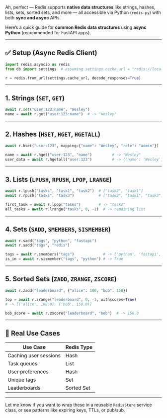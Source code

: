 Ah, perfect — Redis supports **native data structures** like strings, hashes, lists, sets, sorted sets, and more — all accessible via Python (`redis-py`) with both **sync and async** APIs.

Here’s a quick guide for **common Redis data structures** using **async Python** (recommended for FastAPI apps).

---

## ✅ Setup (Async Redis Client)

```python
import redis.asyncio as redis
from db import settings  # assuming settings.cache_url = "redis://localhost:6379"

r = redis.from_url(settings.cache_url, decode_responses=True)
```

---

## 1. **Strings** (`SET`, `GET`)

```python
await r.set("user:123:name", "Wesley")
name = await r.get("user:123:name")  # -> "Wesley"
```

---

## 2. **Hashes** (`HSET`, `HGET`, `HGETALL`)

```python
await r.hset("user:123", mapping={"name": "Wesley", "role": "admin"})

name = await r.hget("user:123", "name")         # -> "Wesley"
user_data = await r.hgetall("user:123")         # -> {'name': 'Wesley', 'role': 'admin'}
```

---

## 3. **Lists** (`LPUSH`, `RPUSH`, `LPOP`, `LRANGE`)

```python
await r.lpush("tasks", "task1", "task2")  # ["task2", "task1"]
await r.rpush("tasks", "task3")           # ["task2", "task1", "task3"]

first_task = await r.lpop("tasks")        # -> "task2"
all_tasks = await r.lrange("tasks", 0, -1)  # -> remaining list
```

---

## 4. **Sets** (`SADD`, `SMEMBERS`, `SISMEMBER`)

```python
await r.sadd("tags", "python", "fastapi")
await r.sadd("tags", "redis")

tags = await r.smembers("tags")             # -> {'python', 'fastapi', 'redis'}
is_in = await r.sismember("tags", "python") # -> True
```

---

## 5. **Sorted Sets** (`ZADD`, `ZRANGE`, `ZSCORE`)

```python
await r.zadd("leaderboard", {"alice": 100, "bob": 150})

top = await r.zrange("leaderboard", 0, -1, withscores=True)
# -> [('alice', 100.0), ('bob', 150.0)]

bob_score = await r.zscore("leaderboard", "bob")  # -> 150.0
```

---

## 🧠 Real Use Cases

| Use Case              | Redis Type |
| --------------------- | ---------- |
| Caching user sessions | Hash       |
| Task queues           | List       |
| User preferences      | Hash       |
| Unique tags           | Set        |
| Leaderboards          | Sorted Set |

---

Let me know if you want to wrap these in a reusable `RedisStore` service class, or see patterns like expiring keys, TTLs, or pub/sub.
